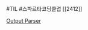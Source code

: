 #TIL #스파르타코딩클럽 [[2412]]

[Output Parser](https://rudaks.tistory.com/entry/langchain-Output-Parser)



